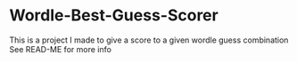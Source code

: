 # Wordle-Best-Guess-Scorer
This is a project I made to give a score to a given wordle guess combination 
See READ-ME for more info

